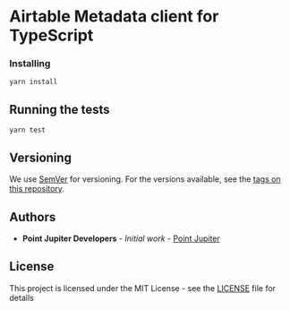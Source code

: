 # Airtable Metadata client for TypeScript

### Installing

```
yarn install
```

## Running the tests

```
yarn test
```

## Versioning

We use [SemVer](http://semver.org/) for versioning. For the versions available, see the [tags on this repository](https://github.com/PointJupiter/airtable-meta/tags). 

## Authors

* **Point Jupiter Developers** - *Initial work* - [Point Jupiter](https://github.com/PointJupiter)

## License

This project is licensed under the MIT License - see the [LICENSE](LICENSE) file for details
